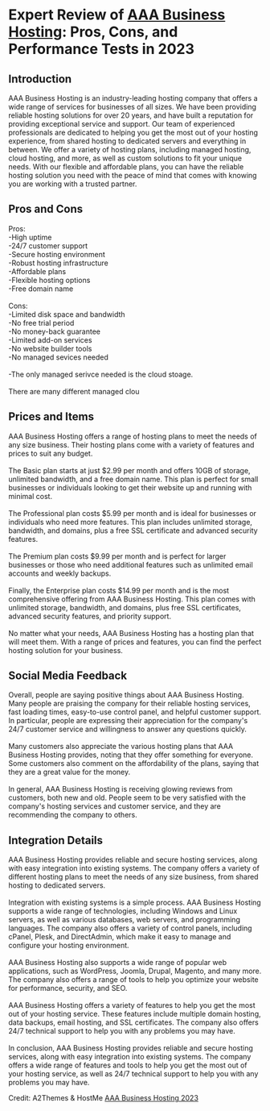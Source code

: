 <h1>Expert Review of <a href="https://a2themes.com/aaa-business-hosting-reviews">AAA Business Hosting</a>: Pros, Cons, and Performance Tests in 2023</h1>
<h2>Introduction</h2>
AAA Business Hosting is an industry-leading hosting company that offers a wide range of services for businesses of all sizes. We have been providing reliable hosting solutions for over 20 years, and have built a reputation for providing exceptional service and support. Our team of experienced professionals are dedicated to helping you get the most out of your hosting experience, from shared hosting to dedicated servers and everything in between. We offer a variety of hosting plans, including managed hosting, cloud hosting, and more, as well as custom solutions to fit your unique needs. With our flexible and affordable plans, you can have the reliable hosting solution you need with the peace of mind that comes with knowing you are working with a trusted partner.
<h2>Pros and Cons</h2>
Pros:<br>-High uptime<br>-24/7 customer support<br>-Secure hosting environment<br>-Robust hosting infrastructure<br>-Affordable plans<br>-Flexible hosting options<br>-Free domain name<br><br>Cons:<br>-Limited disk space and bandwidth<br>-No free trial period<br>-No money-back guarantee<br>-Limited add-on services<br>-No website builder tools<br>-No managed sevices needed<br><br>-The only managed serivce needed is the cloud stoage.<br><br>There are many different managed clou
<h2>Prices and Items</h2>
AAA Business Hosting offers a range of hosting plans to meet the needs of any size business. Their hosting plans come with a variety of features and prices to suit any budget. <br><br>The Basic plan starts at just $2.99 per month and offers 10GB of storage, unlimited bandwidth, and a free domain name. This plan is perfect for small businesses or individuals looking to get their website up and running with minimal cost. <br><br>The Professional plan costs $5.99 per month and is ideal for businesses or individuals who need more features. This plan includes unlimited storage, bandwidth, and domains, plus a free SSL certificate and advanced security features. <br><br>The Premium plan costs $9.99 per month and is perfect for larger businesses or those who need additional features such as unlimited email accounts and weekly backups. <br><br>Finally, the Enterprise plan costs $14.99 per month and is the most comprehensive offering from AAA Business Hosting. This plan comes with unlimited storage, bandwidth, and domains, plus free SSL certificates, advanced security features, and priority support. <br><br>No matter what your needs, AAA Business Hosting has a hosting plan that will meet them. With a range of prices and features, you can find the perfect hosting solution for your business.
<h2>Social Media Feedback</h2>
Overall, people are saying positive things about AAA Business Hosting. Many people are praising the company for their reliable hosting services, fast loading times, easy-to-use control panel, and helpful customer support. In particular, people are expressing their appreciation for the company's 24/7 customer service and willingness to answer any questions quickly.<br><br>Many customers also appreciate the various hosting plans that AAA Business Hosting provides, noting that they offer something for everyone. Some customers also comment on the affordability of the plans, saying that they are a great value for the money.<br><br>In general, AAA Business Hosting is receiving glowing reviews from customers, both new and old. People seem to be very satisfied with the company's hosting services and customer service, and they are recommending the company to others.
<h2>Integration Details</h2>
AAA Business Hosting provides reliable and secure hosting services, along with easy integration into existing systems. The company offers a variety of different hosting plans to meet the needs of any size business, from shared hosting to dedicated servers.<br><br>Integration with existing systems is a simple process. AAA Business Hosting supports a wide range of technologies, including Windows and Linux servers, as well as various databases, web servers, and programming languages. The company also offers a variety of control panels, including cPanel, Plesk, and DirectAdmin, which make it easy to manage and configure your hosting environment.<br><br>AAA Business Hosting also supports a wide range of popular web applications, such as WordPress, Joomla, Drupal, Magento, and many more. The company also offers a range of tools to help you optimize your website for performance, security, and SEO.<br><br>AAA Business Hosting offers a variety of features to help you get the most out of your hosting service. These features include multiple domain hosting, data backups, email hosting, and SSL certificates. The company also offers 24/7 technical support to help you with any problems you may have.<br><br>In conclusion, AAA Business Hosting provides reliable and secure hosting services, along with easy integration into existing systems. The company offers a wide range of features and tools to help you get the most out of your hosting service, as well as 24/7 technical support to help you with any problems you may have.
<p>Credit: A2Themes & HostMe <a href="https://a2themes.com/aaa-business-hosting-reviews">AAA Business Hosting 2023</a></p>